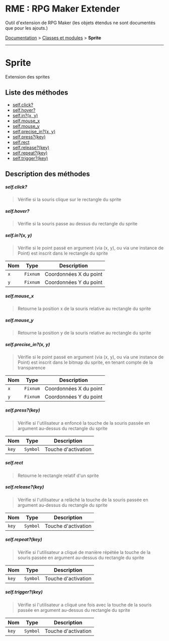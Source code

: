 # RME : RPG Maker Extender
Outil d'extension de RPG Maker (les objets étendus ne sont documentés que pour les ajouts.)

[Documentation](README.md) > [Classes et modules](Classes%20et%20modules.md) > **Sprite**  
- - -  
# Sprite
Extension des sprites

## Liste des méthodes
*    [self.click?](#selfclick)
*    [self.hover?](#selfhover)
*    [self.in?(x, y)](#selfinx-y)
*    [self.mouse_x](#selfmouse_x)
*    [self.mouse_y](#selfmouse_y)
*    [self.precise_in?(x, y)](#selfprecise_inx-y)
*    [self.press?(key)](#selfpresskey)
*    [self.rect](#selfrect)
*    [self.release?(key)](#selfreleasekey)
*    [self.repeat?(key)](#selfrepeatkey)
*    [self.trigger?(key)](#selftriggerkey)


## Description des méthodes
##### self.click?

> Vérifie si la souris clique sur le rectangle du sprite

  




##### self.hover?

> Vérifie si la souris passe au dessus du rectangle du sprite

  




##### self.in?(x, y)

> Vérifie si le point passé en argument (via (x, y), ou via une instance de Point) est inscrit dans le rectangle du sprite

  
Nom|Type|Description  
--- | --- | ---  
`x`|`Fixnum`|Coordonnées X du point  
`y`|`Fixnum`|Coordonnées Y du point  




##### self.mouse_x

> Retourne la position x de la souris relative au rectangle du sprite

  




##### self.mouse_y

> Retourne la position y de la souris relative au rectangle du sprite

  




##### self.precise_in?(x, y)

> Vérifie si le point passé en argument (via (x, y), ou via une instance de Point) est inscrit dans le bitmap du sprite, en tenant compte de la transparence

  
Nom|Type|Description  
--- | --- | ---  
`x`|`Fixnum`|Coordonnées X du point  
`y`|`Fixnum`|Coordonnées Y du point  




##### self.press?(key)

> Vérifie si l'utilisateur a enfoncé la touche de la souris passée en argument au-dessus du rectangle du sprite

  
Nom|Type|Description  
--- | --- | ---  
`key`|`Symbol`|Touche d'activation  




##### self.rect

> Retourne le rectangle relatif d'un sprite

  




##### self.release?(key)

> Vérifie si l'utilisateur a relâché la touche de la souris passée en argument au-dessus du rectangle du sprite

  
Nom|Type|Description  
--- | --- | ---  
`key`|`Symbol`|Touche d'activation  




##### self.repeat?(key)

> Vérifie si l'utilisateur a cliqué de manière répétée la touche de la souris passée en argument au-dessus du rectangle du sprite

  
Nom|Type|Description  
--- | --- | ---  
`key`|`Symbol`|Touche d'activation  




##### self.trigger?(key)

> Vérifie si l'utilisateur a cliqué une fois avec la touche de la souris passée en argument au-dessus du rectangle du sprite

  
Nom|Type|Description  
--- | --- | ---  
`key`|`Symbol`|Touche d'activation  




